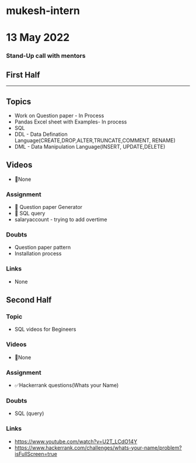# mukesh-intern

# 13 May 2022
### Stand-Up call with mentors

## First Half
********
## Topics
- Work on Question paper - In Process
- Pandas Excel sheet with Examples- In process 
- SQL
- DDL - Data Defination Language(CREATE,DROP,ALTER,TRUNCATE,COMMENT, RENAME)
- DML - Data Manipulation Language(INSERT, UPDATE,DELETE)

## Videos

- 🚫None

### Assignment

- 🔄 Question paper Generator
- 🔄 SQL query
-  salaryaccount - trying to add overtime

### Doubts

- Question paper pattern
- Installation process 

### Links

- None

## Second Half
### Topic
- SQL videos for Begineers


### Videos

- 🚫None

### Assignment 


- ✅Hackerrank questions(Whats your Name)

### Doubts

- SQL (query)

### Links

- https://www.youtube.com/watch?v=U2T_LCdO14Y
- https://www.hackerrank.com/challenges/whats-your-name/problem?isFullScreen=true